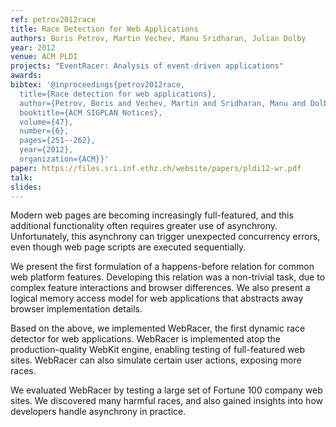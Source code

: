 ```yaml
---
ref: petrov2012race
title: Race Detection for Web Applications
authors: Boris Petrov, Martin Vechev, Manu Sridharan, Julian Dolby  
year: 2012
venue: ACM PLDI
projects: "EventRacer: Analysis of event-driven applications"
awards:
bibtex: '@inproceedings{petrov2012race,
  title={Race detection for web applications},
  author={Petrov, Boris and Vechev, Martin and Sridharan, Manu and Dolby, Julian},
  booktitle={ACM SIGPLAN Notices},
  volume={47},
  number={6},
  pages={251--262},
  year={2012},
  organization={ACM}}'
paper: https://files.sri.inf.ethz.ch/website/papers/pldi12-wr.pdf
talk: 
slides: 
---
```


Modern web pages are becoming increasingly full-featured, and this additional functionality often requires greater use of asynchrony. Unfortunately, this asynchrony can trigger unexpected concurrency errors, even though web page scripts are executed sequentially.

We present the first formulation of a happens-before relation for common web platform features. Developing this relation was a non-trivial task, due to complex feature interactions and browser differences. We also present a logical memory access model for web applications that abstracts away browser implementation details.

Based on the above, we implemented WebRacer, the first dynamic race detector for web applications. WebRacer is implemented atop the production-quality WebKit engine, enabling testing of full-featured web sites. WebRacer can also simulate certain user actions, exposing more races.

We evaluated WebRacer by testing a large set of Fortune 100 company web sites. We discovered many harmful races, and also gained insights into how developers handle asynchrony in practice.
